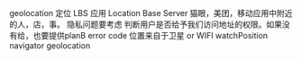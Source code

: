 geolocation 定位 
LBS 应用 Location Base Server 猫眼，美团，移动应用中附近的人，店，事。
隐私问题要考虑 判断用户是否给予我们访问地址的权限。如果没有给，也要提供planB error code
位置来自于卫星 or WIFI
watchPosition 
navigator geolocation 